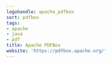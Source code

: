 ```yaml
---
logohandle: apache_pdfbox
sort: pdfbox
tags:
- apache
- java
- pdf
title: Apache PDFBox
website: 'https://pdfbox.apache.org/'
---
```

